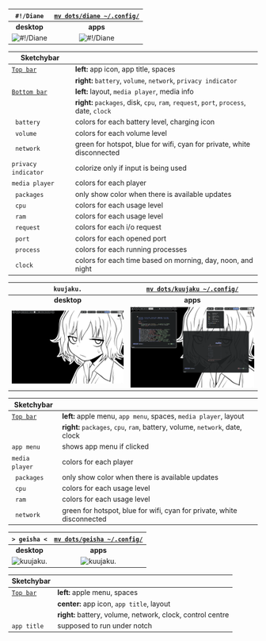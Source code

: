 
| ```#!/Diane``` | [```mv dots/diane ~/.config/```](./dots/diane/) |
| :-: | :-: |
| **desktop** | **apps** |
| ![#!/Diane](pics/diane/diane1.png "desktop") | ![#!/Diane](pics/diane/diane2.png "apps") |

| Sketchybar | |
| - | - |
| [```Top bar```](./dots/diane/sketchybar/) | **left:** app icon, app title, spaces |
| | **right:** ```battery```, ```volume```, ```network```, ```privacy indicator``` | 
| [```Bottom bar```](./dots/diane/bottombar/) | **left:** layout, ```media player```, media info |
| | **right:** ```packages```, disk, ```cpu```, ```ram```, ```request```, ```port```, ```process```, date, ```clock``` |
|``` battery ```| colors for each battery level, charging icon |
|``` volume ```| colors for each volume level |
|``` network ```| green for hotspot, blue for wifi, cyan for private, white disconnected |
|``` privacy indicator ``` | colorize only if input is being used |
|``` media player ``` | colors for each player |
|``` packages ```| only show color when there is available updates |
|``` cpu ```| colors for each usage level |
|``` ram ```| colors for each usage level |
|``` request ```| colors for each i/o request |
|``` port ```| colors for each opened port |
|``` process ```| colors for each running processes |
|``` clock ```| colors for each time based on morning, day, noon, and night |

| ```kuujaku.``` | [```mv dots/kuujaku ~/.config/```](./dots/kuujaku/) |
| :-: | :-: |
| **desktop** | **apps** |
| ![kuujaku.](pics/kuujaku/kuujaku1.png "desktop") | ![kuujaku.](pics/kuujaku/kuujaku2.png "apps") |

| Sketchybar | |
| - | - |
| [```Top bar```](./dots/kuujaku/sketchybar/) | **left:** apple menu, ```app menu```, spaces, ```media player```, layout |
| | **right:** ```packages```, ```cpu```, ```ram```, battery, volume, ```network```, date, clock |
|``` app menu ```| shows app menu if clicked |
|``` media player ``` | colors for each player |
|``` packages ```| only show color when there is available updates |
|``` cpu ```| colors for each usage level |
|``` ram ```| colors for each usage level |
|``` network ```| green for hotspot, blue for wifi, cyan for private, white disconnected |

| ```> geisha <``` | [```mv dots/geisha ~/.config/```](./dots/geisha/) |
| :-: | :-: |
| **desktop** | **apps** |
| ![kuujaku.](pics/geisha/geisha1.png "desktop") | ![kuujaku.](pics/geisha/geisha2.png "apps") |

| Sketchybar | |
| - | - |
| [```Top bar```](./dots/geisha/sketchybar/) | **left:** apple menu, spaces |
| | **center:** app icon, ```app title```, layout |
| | **right:** battery, volume, network, clock, control centre |
|```app title```| supposed to run under notch |